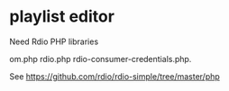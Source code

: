 playlist editor
===============

Need Rdio PHP libraries

om.php
rdio.php
rdio-consumer-credentials.php.


See https://github.com/rdio/rdio-simple/tree/master/php
